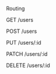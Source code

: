 Routing

GET         /users

POST        /users

PUT         /users/:id

PATCH       /users/:id

DELETE      /users/:id

